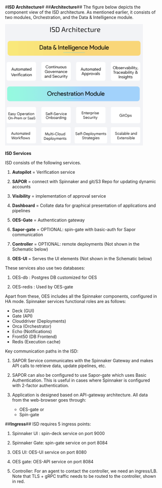 #**ISD Architecture**#
##**Architecture**##
The figure below depicts the component view of the ISD architecture. As mentioned earlier, it consists of two modules, 
Orchestration, and the Data & Intelligence module.

![ISD_Architecture](./ISD_Architecture.png)

**ISD Services**

ISD consists of the following services.

1. **Autopilot** = Verification service

2. **SAPOR**  = connect with Spinnaker and git/S3 Repo for updating dynamic accounts

3. **Visibility**  = implementation of approval service

4. **Dashboard** = Collate data for graphical presentation of applications and pipelines

5. **OES-Gate** = Authentication gateway

6. **Sapor-gate** = OPTIONAL: spin-gate with basic-auth for Sapor communication

7. **Controller** = OPTIONAL: remote deployments (Not shown in the Schematic below)

8. **OES-UI**  = Serves the UI elements (Not shown in the Schematic below)

These services also use two databases:

1. OES-db : Postgres DB customized for OES

2. OES-redis : Used by OES-gate

Apart from these, OES includes all the Spinnaker components, configured in HA mode. Spinnaker services functional 
roles are as follows:

* Deck (GUI)
* Gate (API)
* Clouddriver (Deployments)
* Orca (Orchestrator)
* Echo (Notifications)
* Front50 (DB Frontend)
* Redis (Execution cache)

Key communication paths in the ISD:

1. SAPOR Service communicates with the Spinnaker Gateway and makes API calls to retrieve data, update pipelines, etc.

2. SAPOR can also be configured to use Sapor-gate which uses Basic Authentication. 
This is useful in cases where Spinnaker is configured with 2-factor authentication.

3. Application is designed based on API-gateway architecture. All data from the web-browser goes through:
	* OES-gate  or
	* Spin-gate 

##**Ingress**##
ISD requires 5 ingress points:

1. Spinnaker UI : spin-deck service on port 9000

2. Spinnaker Gate: spin-gate service on port 8084

3. OES UI: OES-UI service on port 8080
 
4. OES gate: OES-API service on port 8084

5. Controller: For an agent to contact the controller, we need an ingress/LB. 
Note that TLS + gRPC traffic needs to be routed to the controller, shown in red.

 

